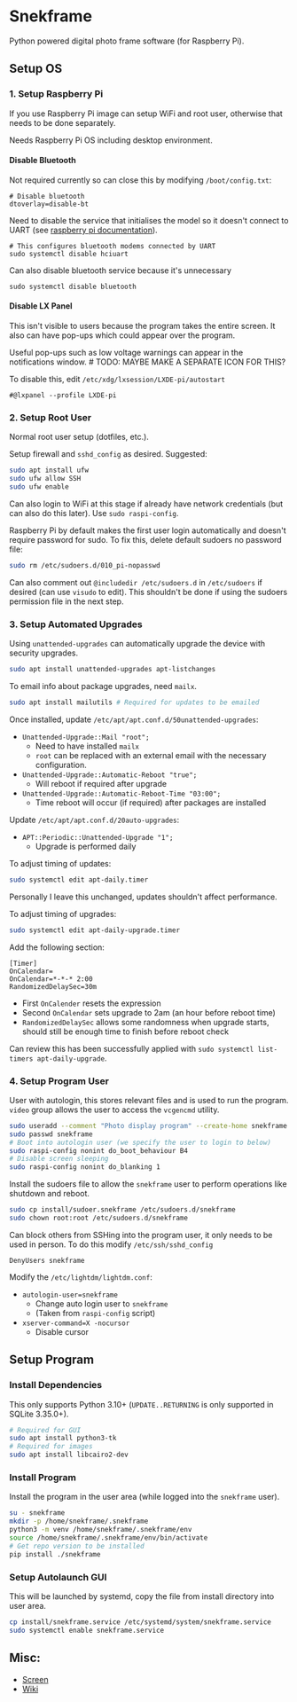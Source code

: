 # Snekframe
Python powered digital photo frame software (for Raspberry Pi).

## Setup OS

### 1. Setup Raspberry Pi
If you use Raspberry Pi image can setup WiFi and root user, otherwise that needs to be done separately.

Needs Raspberry Pi OS including desktop environment.


#### Disable Bluetooth
Not required currently so can close this by modifying `/boot/config.txt`:
```
# Disable bluetooth
dtoverlay=disable-bt
```

Need to disable the service that initialises the model so it doesn't connect to UART
(see [raspberry pi documentation](https://www.raspberrypi.com/documentation/computers/configuration.html#uarts-and-device-tree)).
```
# This configures bluetooth modems connected by UART
sudo systemctl disable hciuart
```
Can also disable bluetooth service because it's unnecessary
```
sudo systemctl disable bluetooth
```

#### Disable LX Panel
This isn't visible to users because the program takes the entire screen.
It also can have pop-ups which could appear over the program.

Useful pop-ups such as low voltage warnings can appear in the notifications window. # TODO: MAYBE MAKE A SEPARATE ICON FOR THIS?

To disable this, edit `/etc/xdg/lxsession/LXDE-pi/autostart`
```
#@lxpanel --profile LXDE-pi
```

### 2. Setup Root User
Normal root user setup (dotfiles, etc.).

Setup firewall and `sshd_config` as desired. Suggested:
```bash
sudo apt install ufw
sudo ufw allow SSH
sudo ufw enable
```

Can also login to WiFi at this stage if already have network credentials (but can also do this later).
Use `sudo raspi-config`.

Raspberry Pi by default makes the first user login automatically and doesn't require password for sudo.
To fix this, delete default sudoers no password file:
```bash
sudo rm /etc/sudoers.d/010_pi-nopasswd
```

Can also comment out `@includedir /etc/sudoers.d` in `/etc/sudoers` if desired (can use `visudo` to edit).
This shouldn't be done if using the sudoers permission file in the next step.

### 3. Setup Automated Upgrades
Using `unattended-upgrades` can automatically upgrade the device with security upgrades.

```bash
sudo apt install unattended-upgrades apt-listchanges
```

To email info about package upgrades, need `mailx`.
```bash
sudo apt install mailutils # Required for updates to be emailed
```

Once installed, update `/etc/apt/apt.conf.d/50unattended-upgrades`:
- `Unattended-Upgrade::Mail "root";`
  - Need to have installed `mailx`
  - `root` can be replaced with an external email with the necessary configuration.
- `Unattended-Upgrade::Automatic-Reboot "true";`
  - Will reboot if required after upgrade
- `Unattended-Upgrade::Automatic-Reboot-Time "03:00";`
  - Time reboot will occur (if required) after packages are installed

Update `/etc/apt/apt.conf.d/20auto-upgrades`:
- `APT::Periodic::Unattended-Upgrade "1";`
  - Upgrade is performed daily

To adjust timing of updates:
```bash
sudo systemctl edit apt-daily.timer
```

Personally I leave this unchanged, updates shouldn't affect performance.

To adjust timing of upgrades:
```bash
sudo systemctl edit apt-daily-upgrade.timer
```

Add the following section:
```systemd.timer
[Timer]
OnCalendar=
OnCalendar=*-*-* 2:00
RandomizedDelaySec=30m
```

- First `OnCalender` resets the expression
- Second `OnCalendar` sets upgrade to 2am (an hour before reboot time)
- `RandomizedDelaySec` allows some randomness when upgrade starts, should still be enough time to finish before reboot check

Can review this has been successfully applied with `sudo systemctl list-timers apt-daily-upgrade`.

### 4. Setup Program User
User with autologin, this stores relevant files and is used to run the program.
`video` group allows the user to access the `vcgencmd` utility.

```bash
sudo useradd --comment "Photo display program" --create-home snekframe --groups video
sudo passwd snekframe
# Boot into autologin user (we specify the user to login to below)
sudo raspi-config nonint do_boot_behaviour B4
# Disable screen sleeping
sudo raspi-config nonint do_blanking 1
```

Install the sudoers file to allow the `snekframe` user to perform operations like shutdown and reboot.
```bash
sudo cp install/sudoer.snekframe /etc/sudoers.d/snekframe
sudo chown root:root /etc/sudoers.d/snekframe
```

Can block others from SSHing into the program user, it only needs to be used in person.
To do this modify `/etc/ssh/sshd_config`
```sshd_config
DenyUsers snekframe
```

Modify the `/etc/lightdm/lightdm.conf`:
- `autologin-user=snekframe`
  - Change auto login user to `snekframe`
  - (Taken from `raspi-config` script)
- `xserver-command=X -nocursor`
  - Disable cursor

## Setup Program

### Install Dependencies
This only supports Python 3.10+ (`UPDATE..RETURNING` is only supported in SQLite 3.35.0+).

```bash
# Required for GUI
sudo apt install python3-tk
# Required for images
sudo apt install libcairo2-dev
```

### Install Program
Install the program in the user area (while logged into the `snekframe` user).

```bash
su - snekframe
mkdir -p /home/snekframe/.snekframe
python3 -m venv /home/snekframe/.snekframe/env
source /home/snekframe/.snekframe/env/bin/activate
# Get repo version to be installed
pip install ./snekframe
```

### Setup Autolaunch GUI
This will be launched by systemd, copy the file from install directory into user area.

```bash
cp install/snekframe.service /etc/systemd/system/snekframe.service
sudo systemctl enable snekframe.service
```

## Misc:

- [Screen](https://thepihut.com/products/10-1inch-capacitive-touch-display)
- [Wiki](https://www.waveshare.com/wiki/10.1DP-CAPLCD)

